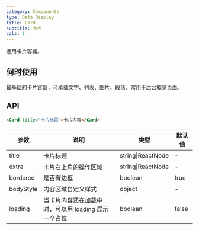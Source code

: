 ```yaml
---
category: Components
type: Data Display
title: Card
subtitle: 卡片
cols: 1
---
```


通用卡片容器。

## 何时使用

最基础的卡片容器，可承载文字、列表、图片、段落，常用于后台概览页面。

## API

```html
<Card title="卡片标题">卡片内容</Card>
```

| 参数     | 说明           | 类型     | 默认值       |
|----------|----------------|----------|--------------|
| title    | 卡片标题 | string\|ReactNode   |  -  |
| extra    | 卡片右上角的操作区域 | string\|ReactNode   | - |
| bordered | 是否有边框 | boolean   |  true  |
| bodyStyle | 内容区域自定义样式 | object   |  -  |
| loading | 当卡片内容还在加载中时，可以用 loading 展示一个占位 | boolean   |  false  |

